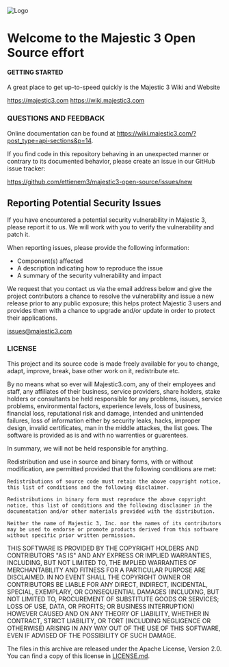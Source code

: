 ![Logo](http://majestic3.com/wp-content/uploads/2015/01/m3logosLONGie.png)

# Welcome to the Majestic 3 Open Source effort

#### GETTING STARTED

A great place to get up-to-speed quickly is the Majestic 3 Wiki and Website

https://majestic3.com
https://wiki.majestic3.com


### QUESTIONS AND FEEDBACK

Online documentation can be found at https://wiki.majestic3.com/?post_type=api-sections&p=14.

If you find code in this repository behaving in an unexpected manner or
contrary to its documented behavior, please create an issue in our GitHub
issue tracker:

https://github.com/ettienem3/majestic3-open-source/issues/new

## Reporting Potential Security Issues

If you have encountered a potential security vulnerability in Majestic 3, please report it to us. We will work with you to verify the vulnerability and patch it.

When reporting issues, please provide the following information:

- Component(s) affected
- A description indicating how to reproduce the issue
- A summary of the security vulnerability and impact

We request that you contact us via the email address below and give the project contributors a chance to resolve the vulnerability and issue a new release prior to any public exposure; this helps protect Majestic 3 users and provides them with a chance to upgrade and/or update in order to protect their applications.

issues@majestic3.com

### LICENSE

This project and its source code is made freely available for you to change, adapt, improve, break, base other work on it, redistribute etc.

By no means what so ever will Majestic3.com, any of their employees and staff, any affiliates of their business, service providers, share holders, stake holders or consultants be held responsible for any problems, issues, service problems, environmental factors, experience levels, loss of business, financial loss, reputational risk and damage, intended and unintended failures, loss of information either by security leaks, hacks, improper design, invalid certificates, man in the middle attackes, the list goes. The software is provided as is and with no warrenties or guarentees.

In summary, we will not be held responsible for anything.

Redistribution and use in source and binary forms, with or without modification, are permitted provided that the following conditions are met:

    Redistributions of source code must retain the above copyright notice, this list of conditions and the following disclaimer.

    Redistributions in binary form must reproduce the above copyright notice, this list of conditions and the following disclaimer in the documentation and/or other materials provided with the distribution.

    Neither the name of Majestic 3, Inc. nor the names of its contributors may be used to endorse or promote products derived from this software without specific prior written permission.

THIS SOFTWARE IS PROVIDED BY THE COPYRIGHT HOLDERS AND CONTRIBUTORS "AS IS" AND ANY EXPRESS OR IMPLIED WARRANTIES, INCLUDING, BUT NOT LIMITED TO, THE IMPLIED WARRANTIES OF MERCHANTABILITY AND FITNESS FOR A PARTICULAR PURPOSE ARE DISCLAIMED. IN NO EVENT SHALL THE COPYRIGHT OWNER OR CONTRIBUTORS BE LIABLE FOR ANY DIRECT, INDIRECT, INCIDENTAL, SPECIAL, EXEMPLARY, OR CONSEQUENTIAL DAMAGES (INCLUDING, BUT NOT LIMITED TO, PROCUREMENT OF SUBSTITUTE GOODS OR SERVICES; LOSS OF USE, DATA, OR PROFITS; OR BUSINESS INTERRUPTION) HOWEVER CAUSED AND ON ANY THEORY OF LIABILITY, WHETHER IN CONTRACT, STRICT LIABILITY, OR TORT (INCLUDING NEGLIGENCE OR OTHERWISE) ARISING IN ANY WAY OUT OF THE USE OF THIS SOFTWARE, EVEN IF ADVISED OF THE POSSIBILITY OF SUCH DAMAGE.

The files in this archive are released under the Apache License, Version 2.0.
You can find a copy of this license in [LICENSE.md](LICENSE.md).


